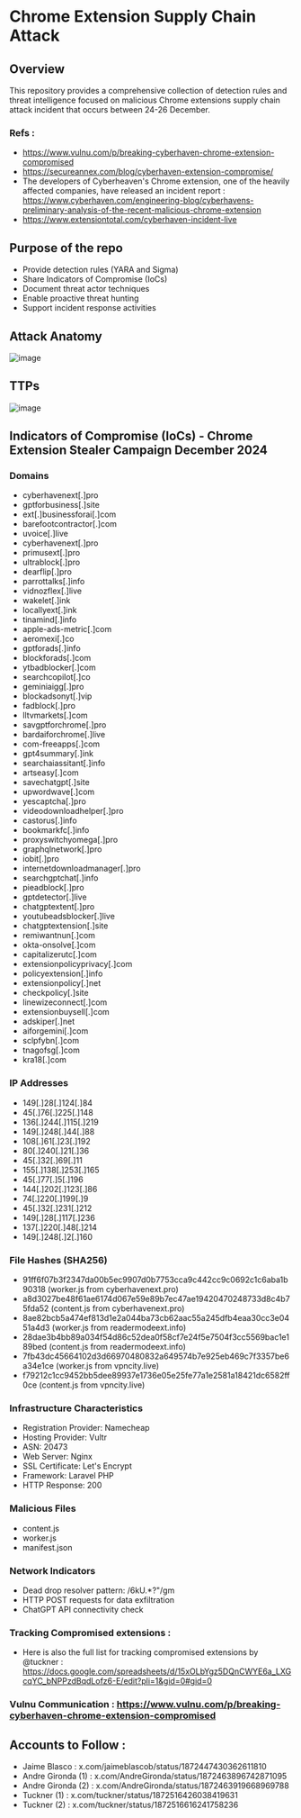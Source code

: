 # Chrome Extension Supply Chain Attack
## Overview
This repository provides a comprehensive collection of detection rules and threat intelligence focused on malicious Chrome extensions supply chain attack incident that occurs between 24-26 December.

### Refs : 
- https://www.vulnu.com/p/breaking-cyberhaven-chrome-extension-compromised
- https://secureannex.com/blog/cyberhaven-extension-compromise/
- The developers of Cyberheaven's Chrome extension, one of the heavily affected companies, have released an incident report : https://www.cyberhaven.com/engineering-blog/cyberhavens-preliminary-analysis-of-the-recent-malicious-chrome-extension
- https://www.extensiontotal.com/cyberhaven-incident-live

## Purpose of the repo 
- Provide detection rules (YARA and Sigma)
- Share Indicators of Compromise (IoCs)
- Document threat actor techniques
- Enable proactive threat hunting
- Support incident response activities

## Attack Anatomy
![image](https://github.com/user-attachments/assets/58073a69-ce93-47cc-b2b9-40f69e4eda0d)


## TTPs 
![image](https://github.com/user-attachments/assets/8454952a-a50e-4daf-9aa7-ec7b5d98901a)

## Indicators of Compromise (IoCs) - Chrome Extension Stealer Campaign December  2024
### Domains
- cyberhavenext[.]pro
- gptforbusiness[.]site
- ext[.]businessforai[.]com
- barefootcontractor[.]com
- uvoice[.]live
- cyberhavenext[.]pro
- primusext[.]pro
- ultrablock[.]pro
- dearflip[.]pro
- parrottalks[.]info
- vidnozflex[.]live
- wakelet[.]ink
- locallyext[.]ink
- tinamind[.]info
- apple-ads-metric[.]com
- aeromexi[.]co
- gptforads[.]info
- blockforads[.]com
- ytbadblocker[.]com
- searchcopilot[.]co
- geminiaigg[.]pro
- blockadsonyt[.]vip
- fadblock[.]pro
- lltvmarkets[.]com
- savgptforchrome[.]pro
- bardaiforchrome[.]live
- com-freeapps[.]com
- gpt4summary[.]ink
- searchaiassitant[.]info
- artseasy[.]com
- savechatgpt[.]site
- upwordwave[.]com
- yescaptcha[.]pro
- videodownloadhelper[.]pro
- castorus[.]info
- bookmarkfc[.]info
- proxyswitchyomega[.]pro
- graphqlnetwork[.]pro
- iobit[.]pro
- internetdownloadmanager[.]pro
- searchgptchat[.]info
- pieadblock[.]pro
- gptdetector[.]live
- chatgptextent[.]pro
- youtubeadsblocker[.]live
- chatgptextension[.]site
- remiwantnun[.]com
- okta-onsolve[.]com
- capitalizerutc[.]com
- extensionpolicyprivacy[.]com
- policyextension[.]info
- extensionpolicy[.]net
- checkpolicy[.]site
- linewizeconnect[.]com
- extensionbuysell[.]com
- adskiper[.]net
- aiforgemini[.]com
- sclpfybn[.]com
- tnagofsg[.]com
- kra18[.]com

### IP Addresses

- 149[.]28[.]124[.]84
- 45[.]76[.]225[.]148
- 136[.]244[.]115[.]219
- 149[.]248[.]44[.]88
- 108[.]61[.]23[.]192
- 80[.]240[.]21[.]36
- 45[.]32[.]69[.]11
- 155[.]138[.]253[.]165
- 45[.]77[.]5[.]196
- 144[.]202[.]123[.]86
- 74[.]220[.]199[.]9
- 45[.]32[.]231[.]212
- 149[.]28[.]117[.]236
- 137[.]220[.]48[.]214
- 149[.]248[.]2[.]160

### File Hashes (SHA256)

- 91ff6f07b3f2347da00b5ec9907d0b7753cca9c442cc9c0692c1c6aba1b90318 (worker.js from cyberhavenext.pro)
- a8d3027be48f61ae6174d067e59e89b7ec47ae19420470248733d8c4b75fda52 (content.js from cyberhavenext.pro)
- 8ae82bcb5a474ef813d1e2a044ba73cb62aac55a245dfb4eaa30cc3e0451a4d3 (worker.js from readermodeext.info)
- 28dae3b4bb89a034f54d86c52dea0f58cf7e24f5e7504f3cc5569bac1e189bed (content.js from readermodeext.info)
- 7fb43dc45664102d3d66970480832a649574b7e925eb469c7f3357be6a34e1ce (worker.js from vpncity.live)
- f79212c1cc9452bb5dee89937e1736e05e25fe77a1e2581a18421dc6582ff0ce (content.js from vpncity.live)

### Infrastructure Characteristics

- Registration Provider: Namecheap
- Hosting Provider: Vultr
- ASN: 20473
- Web Server: Nginx
- SSL Certificate: Let's Encrypt
- Framework: Laravel PHP
- HTTP Response: 200


### Malicious Files

- content.js
- worker.js
- manifest.json

### Network Indicators

- Dead drop resolver pattern: /6kU.*?"/gm
- HTTP POST requests for data exfiltration
- ChatGPT API connectivity check

### Tracking Compromised extensions : 

- Here is also the full list for tracking compromised extensions by @tuckner :
https://docs.google.com/spreadsheets/d/15xOLbYgz5DQnCWYE6a_LXGcqYC_bNPPzdBqdLofz6-E/edit?pli=1&gid=0#gid=0


### Vulnu Communication : https://www.vulnu.com/p/breaking-cyberhaven-chrome-extension-compromised

## Accounts to Follow : 
- Jaime Blasco : x.com/jaimeblascob/status/1872447430362611810
- Andre Gironda (1) : x.com/AndreGironda/status/1872463896742871095
- Andre Gironda (2) : x.com/AndreGironda/status/1872463919668969788
- Tuckner (1) : x.com/tuckner/status/1872516426038419631
- Tuckner (2) : x.com/tuckner/status/1872516616241758236
